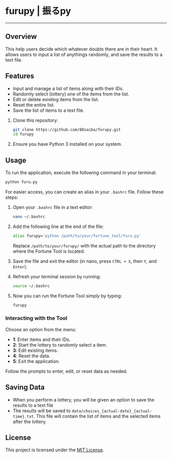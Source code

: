 # furupy | 振るpy
---

## Overview
This help users decide which whatever doubts there are in their heart. It allows users to input a list of anythings randomly, and save the results to a text file.

## Features
- Input and manage a list of items along with their IDs.
- Randomly select (lottery) one of the items from the list.
- Edit or delete existing items from the list.
- Reset the entire list.
- Save the list of items to a text file.


1. Clone this repository:
   ```bash
   git clone https://github.com/88saiba/furupy.git
   cd furupy
   ```
2. Ensure you have Python 3 installed on your system.

## Usage
To run the application, execute the following command in your terminal:

```bash
python furu.py
```
For easier access, you can create an alias in your `.bashrc` file. Follow these steps:

1. Open your `.bashrc` file in a text editor:
   ```bash
   nano ~/.bashrc
   ```
   
2. Add the following line at the end of the file:
   ```bash
   alias furupy='python /path/to/your/fortune_tool/furu.py'
   ```
   Replace `/path/to/your/furupy/` with the actual path to the directory where the Fortune Tool is located.

3. Save the file and exit the editor (in nano, press `CTRL + X`, then `Y`, and `Enter`).

4. Refresh your terminal session by running:
   ```bash
   source ~/.bashrc
   ```

5. Now you can run the Fortune Tool simply by typing:
   ```bash
   furupy
   ```

### Interacting with the Tool
Choose an option from the menu:

   - **1**: Enter items and their IDs.
   - **2**: Start the lottery to randomly select a item.
   - **3**: Edit existing items.
   - **4**: Reset the data.
   - **5**: Exit the application.
   
Follow the prompts to enter, edit, or reset data as needed.

## Saving Data

- When you perform a lottery, you will be given an option to save the results to a text file 
- The results will be saved to `data/choices_{actual-date}_{actual-time}.txt`. This file will contain the list of items and the selected items after the lottery.

## License
This project is licensed under the [MIT License](LICENSE).
